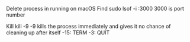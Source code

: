 Delete process in running on macOS
Find
sudo lsof -i :3000
3000 is port number

Kill
kill -9 <PID>
-9 kills the process immediately and gives it no chance of cleaning up after itself
-15: TERM
-3: QUIT